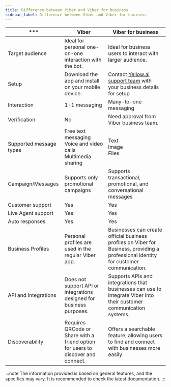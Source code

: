 ```yaml
---
title: Difference between Viber and Viber for business
sidebar_label: Difference between Viber and Viber for business
---
```


*** | Viber |Viber for business| 
---------|--------|-------------
Target audience | Ideal for personal one-on-one interaction with the bot. | Ideal for business users to interact with larger audience. 
Setup | Download the app and install on your mobile device. | Contact [Yellow.ai support team](mailto:support@yellow.ai) with your business details for setup |
Interaction | 1-1 messaging | Many-to-one messaging
Verification | No | Need approval from Viber business team.
Supported message types | Free text messaging<br/> Voice and video calls<br/> Multimedia sharing | Text<br/> Image<br/> Files
Campaign/Messages | Supports only promotional campaigns | Supports transactional, promotional, and conversational messages
Customer support | Yes | Yes
Live Agent support | Yes | Yes
Auto responses | Yes | Yes 
Business Profiles | Personal profiles are used in the regular Viber app. | Businesses can create official business profiles on Viber for Business, providing a professional identity for customer communication.
API and Integrations | Does not support API or integrations designed for business purposes. | Supports APIs and integrations that businesses can use to integrate Viber into their customer communication systems.
Discoverability	| Requires QRCode or Share with a friend option for users to discover and connect. | Offers a searchable feature, allowing users to find and connect with businesses more easily

:::note
The information provided is based on general features, and the specifics may vary. It is recommended to check the latest documentation.
:::